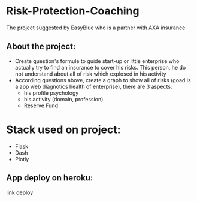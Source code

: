 # Risk-Protection-Coaching
The project suggested by EasyBlue who is a partner with AXA insurance

## About the project:
- Create question's formule to guide start-up or little enterprise who actually try to find an insurance to cover his risks. This person, he do not understand about all of risk which explosed in his activity
- According questions above, create a graph to show all of risks (goad is a app web diagnotics health of enterprise), there are 3 aspects:
  - his profile psychology
  - his activity (domain, profession)
  - Reserve Fund
# Stack used on project:
- Flask
- Dash
- Plotly
## App deploy on heroku:
[link deploy](https://g5-easyblue.herokuapp.com/)
